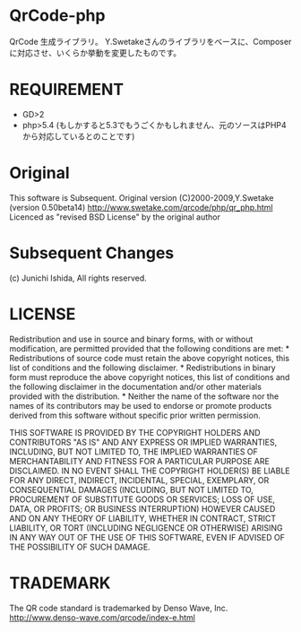 QrCode-php
==========

QrCode 生成ライブラリ。
Y.Swetakeさんのライブラリをベースに、Composerに対応させ、いくらか挙動を変更したものです。


REQUIREMENT
===========

- GD>2
- php>5.4 (もしかすると5.3でもうごくかもしれません、元のソースはPHP4から対応しているとのことです)


Original
================

This software is Subsequent. Original version (C)2000-2009,Y.Swetake (version 0.50beta14)
http://www.swetake.com/qrcode/php/qr_php.html
Licenced as "revised BSD License" by the original author


Subsequent Changes
==================

(c) Junichi Ishida, All rights reserved.


LICENSE
=======

Redistribution and use in source and binary forms, with or without
modification, are permitted provided that the following conditions are met:
	* Redistributions of source code must retain the above copyright
	  notices, this list of conditions and the following disclaimer.
	* Redistributions in binary form must reproduce the above copyright
	  notices, this list of conditions and the following disclaimer in the
	  documentation and/or other materials provided with the distribution.
	* Neither the name of the software nor the
	  names of its contributors may be used to endorse or promote products
	  derived from this software without specific prior written permission.

THIS SOFTWARE IS PROVIDED BY THE COPYRIGHT HOLDERS AND CONTRIBUTORS "AS IS" AND
ANY EXPRESS OR IMPLIED WARRANTIES, INCLUDING, BUT NOT LIMITED TO, THE IMPLIED
WARRANTIES OF MERCHANTABILITY AND FITNESS FOR A PARTICULAR PURPOSE ARE
DISCLAIMED. IN NO EVENT SHALL THE COPYRIGHT HOLDER(S) BE LIABLE FOR ANY
DIRECT, INDIRECT, INCIDENTAL, SPECIAL, EXEMPLARY, OR CONSEQUENTIAL DAMAGES
(INCLUDING, BUT NOT LIMITED TO, PROCUREMENT OF SUBSTITUTE GOODS OR SERVICES;
LOSS OF USE, DATA, OR PROFITS; OR BUSINESS INTERRUPTION) HOWEVER CAUSED AND
ON ANY THEORY OF LIABILITY, WHETHER IN CONTRACT, STRICT LIABILITY, OR TORT
(INCLUDING NEGLIGENCE OR OTHERWISE) ARISING IN ANY WAY OUT OF THE USE OF THIS
SOFTWARE, EVEN IF ADVISED OF THE POSSIBILITY OF SUCH DAMAGE.


TRADEMARK
=========

The QR code standard is trademarked by Denso Wave, Inc.
http://www.denso-wave.com/qrcode/index-e.html